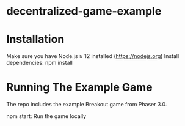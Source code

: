 # decentralized-game-example

# Installation
Make sure you have Node.js ≥ 12 installed (https://nodejs.org)
Install dependencies: npm install

# Running The Example Game
The repo includes the example Breakout game from Phaser 3.0.

npm start: Run the game locally

